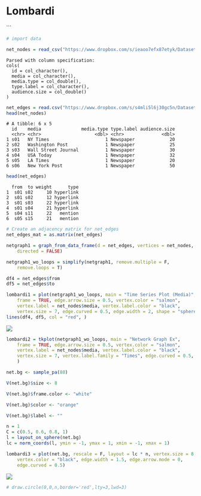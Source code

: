 Lombardi
================

\`\`\`

``` r
# import data

net_nodes = read_csv("https://www.dropbox.com/s/ieaoo7efx87etyk/Dataset1-Media-Example-NODES.csv?dl=1")
```

    Parsed with column specification:
    cols(
      id = col_character(),
      media = col_character(),
      media.type = col_double(),
      type.label = col_character(),
      audience.size = col_double()
    )

``` r
net_edges = read.csv("https://www.dropbox.com/s/s4mli5l6j30gc5n/Dataset1-Media-Example-EDGES.csv?dl=1")
head(net_nodes)
```

    # A tibble: 6 x 5
      id    media               media.type type.label audience.size
      <chr> <chr>                    <dbl> <chr>              <dbl>
    1 s01   NY Times                     1 Newspaper             20
    2 s02   Washington Post              1 Newspaper             25
    3 s03   Wall Street Journal          1 Newspaper             30
    4 s04   USA Today                    1 Newspaper             32
    5 s05   LA Times                     1 Newspaper             20
    6 s06   New York Post                1 Newspaper             50

``` r
head(net_edges)
```

      from  to weight      type
    1  s01 s02     10 hyperlink
    2  s01 s02     12 hyperlink
    3  s01 s03     22 hyperlink
    4  s01 s04     21 hyperlink
    5  s04 s11     22   mention
    6  s05 s15     21   mention

``` r
# Create an adjacency matrix for net_edges
net_edges_mat = as.matrix(net_edges)
```

``` r
netgraph1 = graph_from_data_frame(d = net_edges, vertices = net_nodes, 
    directed = FALSE)

netgraph1_wo_loops = simplify(netgraph1, remove.multiple = F, 
    remove.loops = T)
```

``` r
df4 = net_edges$from
df5 = net_edges$to

lombardi1 = plot(netgraph1_wo_loops, main = "Time Series Plot (Media)", 
    frame = TRUE, edge.arrow.size = 0.5, vertex.color = "salmon", 
    vertex.label = net_nodes$media, vertex.label.color = "black", 
    vertex.size = 7, edge.curved = 0.5, edge.width = 2, shape = "sphere")
lines(df4, df5, col = "red", )
```

![](graphs_files/figure-markdown_github/graph%20paramaters-1.png)

``` r
lombardi2 = tkplot(netgraph1_wo_loops, main = "Network Graph Ex", 
    frame = TRUE, edge.arrow.size = 0.5, vertex.color = "salmon", 
    vertex.label = net_nodes$media, vertex.label.color = "black", 
    vertex.size = 7, vertex.label.family = "Times", edge.curved = 0.5, 
    )
```

``` r
net.bg <- sample_pa(80)

V(net.bg)$size <- 8

V(net.bg)$frame.color <- "white"

V(net.bg)$color <- "orange"

V(net.bg)$label <- ""

n = 1
C = c(0.5, 0.6, 0.8, 1)
l = layout_on_sphere(net.bg)
lc = norm_coords(l, ymin = -1, ymax = 1, xmin = -1, xmax = 1)

lombardi3 = plot(net.bg, rescale = F, layout = lc * n, vertex.size = 8, 
    vertex.color = "black", edge.width = 1.5, edge.arrow.mode = 0, 
    edge.curved = 0.5)
```

![](graphs_files/figure-markdown_github/unnamed-chunk-1-1.png)

``` r
# draw.circle(0,0,n,border='red',lty=3,lwd=3)
```
